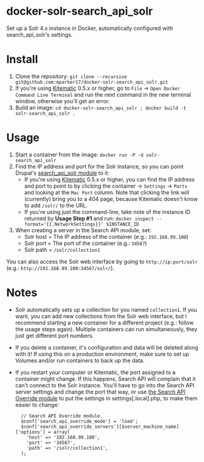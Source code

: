 # docker-solr-search_api_solr
Set up a Solr 4.x instance in Docker, automatically configured with search_api_solr's settings.

# Install

1. Clone the repository: `git clone --recursive git@github.com:mparker17/docker-solr-search_api_solr.git`
2. If you're using [Kitematic](https://kitematic.com/) 0.5.x or higher, go to `File` -> `Open Docker Command Line Terminal` and run the next command in the new terminal window, otherwise you'll get an error.
3. Build an image: `cd docker-solr-search_api_solr ; docker build -t solr-search_api_solr .`

# Usage

1. Start a container from the image: `docker run -P -d solr-search_api_solr`
2. Find the IP address and port for the Solr instance, so you can point Drupal's [search_api_solr module](https://www.drupal.org/project/search_api_solr) to it:
    * If you're using [Kitematic](https://kitematic.com/) 0.5.x or higher, you can find the IP address and port to point  to by clicking the container -> `Settings` -> `Ports` and looking at the `Mac Port` column. Note that clicking the link will (currently) bring you to a 404 page, because Kitematic doesn't know to add `/solr/` to the URL.
    * If you're using just the command-line, take note of the instance ID returned by **Usage Step #1** and run: `docker inspect --format='{{.NetworkSettings}}' $INSTANCE_ID`
3. When creating a server in the Search API module, set:
    * Solr host = The IP address of the container (e.g.: `192.168.99.100`)
    * Solr port = The port of the container (e.g.: `34567`)
    * Solr path = `/solr/collection1`

You can also access the Solr web interface by going to `http://ip:port/solr` (e.g.: `http://192.168.99.100:34567/solr/`).

# Notes

* Solr automatically sets up a collection for you named `collection1`. If you want, you can add new collections from the Solr web interface, but I recommend starting a new container for a different project (e.g.: follow the usage steps again). Multiple containers can run simultaneously, they just get different port numbers.
* If you delete a container, it's configuration and data will be deleted along with it! If using this on a production environment, make sure to set up Volumes and/or run containers to back up the data.
* If you restart your computer or Kitematic, the port assigned to a container might change. If this happens, Search API will complain that it can't connect to the Solr instance. You'll have to go into the Search API server settings and change the port that way, or use [the Search API Override module](https://www.drupal.org/project/search_api_override) to put the settings in settings[.local].php, to make them easier to change:

        // Search API Override module.
        $conf['search_api_override_mode'] = 'load';
        $conf['search_api_override_servers'][$server_machine_name]['options'] = array(
          'host' => '192.168.99.100',
          'port' => '34567',
          'path' => '/solr/collection1',
        );
